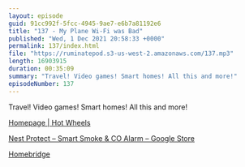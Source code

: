 ```yaml
---
layout: episode
guid: 91cc992f-5fcc-4945-9ae7-e6b7a81192e6
title: "137 - My Plane Wi-Fi was Bad"
published: "Wed, 1 Dec 2021 20:58:33 +0000"
permalink: 137/index.html
file: "https://ruminatepod.s3-us-west-2.amazonaws.com/137.mp3"
length: 16903915
duration: 00:35:09
summary: "Travel! Video games! Smart homes! All this and more!"
episodeNumber: 137
---
```


Travel! Video games! Smart homes! All this and more!

[Homepage | Hot Wheels](https://hotwheelsunleashed.com/)

[Nest Protect – Smart Smoke & CO Alarm – Google Store](https://store.google.com/gb/product/nest_protect_2nd_gen)

[Homebridge](https://homebridge.io/)
